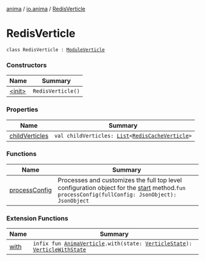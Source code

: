 [anima](../../index.md) / [io.anima](../index.md) / [RedisVerticle](./index.md)

# RedisVerticle

`class RedisVerticle : `[`ModuleVerticle`](../-module-verticle/index.md)

### Constructors

| Name | Summary |
|---|---|
| [&lt;init&gt;](-init-.md) | `RedisVerticle()` |

### Properties

| Name | Summary |
|---|---|
| [childVerticles](child-verticles.md) | `val childVerticles: `[`List`](https://kotlinlang.org/api/latest/jvm/stdlib/kotlin.collections/-list/index.html)`<`[`RedisCacheVerticle`](../../io.anima.cache/-redis-cache-verticle/index.md)`>` |

### Functions

| Name | Summary |
|---|---|
| [processConfig](process-config.md) | Processes and customizes the full top level configuration object for the [start](../-anima-verticle/start.md) method.`fun processConfig(fullConfig: JsonObject): JsonObject` |

### Extension Functions

| Name | Summary |
|---|---|
| [with](../with.md) | `infix fun `[`AnimaVerticle`](../-anima-verticle/index.md)`.with(state: `[`VerticleState`](../-verticle-state/index.md)`): `[`VerticleWithState`](../-verticle-with-state/index.md) |
